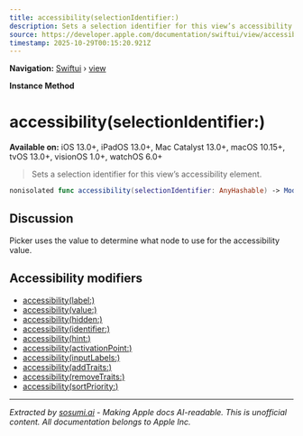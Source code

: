 ```yaml
---
title: accessibility(selectionIdentifier:)
description: Sets a selection identifier for this view’s accessibility element.
source: https://developer.apple.com/documentation/swiftui/view/accessibility(selectionidentifier:)
timestamp: 2025-10-29T00:15:20.921Z
---
```


**Navigation:** [Swiftui](/documentation/swiftui) › [view](/documentation/swiftui/view)

**Instance Method**

# accessibility(selectionIdentifier:)

**Available on:** iOS 13.0+, iPadOS 13.0+, Mac Catalyst 13.0+, macOS 10.15+, tvOS 13.0+, visionOS 1.0+, watchOS 6.0+

> Sets a selection identifier for this view’s accessibility element.

```swift
nonisolated func accessibility(selectionIdentifier: AnyHashable) -> ModifiedContent<Self, AccessibilityAttachmentModifier>
```

## Discussion

Picker uses the value to determine what node to use for the accessibility value.

## Accessibility modifiers

- [accessibility(label:)](/documentation/swiftui/view/accessibility(label:))
- [accessibility(value:)](/documentation/swiftui/view/accessibility(value:))
- [accessibility(hidden:)](/documentation/swiftui/view/accessibility(hidden:))
- [accessibility(identifier:)](/documentation/swiftui/view/accessibility(identifier:))
- [accessibility(hint:)](/documentation/swiftui/view/accessibility(hint:))
- [accessibility(activationPoint:)](/documentation/swiftui/view/accessibility(activationpoint:))
- [accessibility(inputLabels:)](/documentation/swiftui/view/accessibility(inputlabels:))
- [accessibility(addTraits:)](/documentation/swiftui/view/accessibility(addtraits:))
- [accessibility(removeTraits:)](/documentation/swiftui/view/accessibility(removetraits:))
- [accessibility(sortPriority:)](/documentation/swiftui/view/accessibility(sortpriority:))

---

*Extracted by [sosumi.ai](https://sosumi.ai) - Making Apple docs AI-readable.*
*This is unofficial content. All documentation belongs to Apple Inc.*
